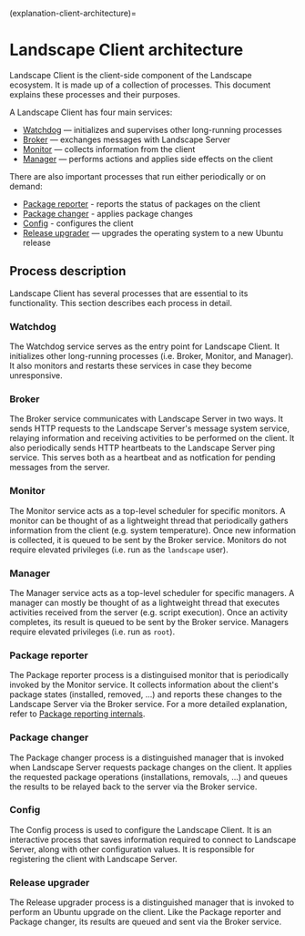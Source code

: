 (explanation-client-architecture)=
# Landscape Client architecture

Landscape Client is the client-side component of the Landscape ecosystem.
It is made up of a collection of processes.
This document explains these processes and their purposes.

A Landscape Client has four main services:

  * [Watchdog](#watchdog) — initializes and supervises other long-running processes
  * [Broker](#broker) — exchanges messages with Landscape Server
  * [Monitor](#monitor) — collects information from the client
  * [Manager](#manager) — performs actions and applies side effects on the client

There are also important processes that run either periodically or on demand:

  * [Package reporter](#package-reporter) - reports the status of packages on the client
  * [Package changer](#package-changer) - applies package changes
  * [Config](#config) - configures the client
  * [Release upgrader](#release-upgrader) — upgrades the operating system to a new Ubuntu release

## Process description

Landscape Client has several processes that are essential to its functionality.
This section describes each process in detail.

### Watchdog

The Watchdog service serves as the entry point for Landscape Client.
It initializes other long-running processes (i.e. Broker, Monitor, and Manager).
It also monitors and restarts these services in case they become unresponsive.

### Broker

The Broker service communicates with Landscape Server in two ways.
It sends HTTP requests to the Landscape Server's message system service, relaying information and
receiving activities to be performed on the client.
It also periodically sends HTTP heartbeats to the Landscape Server ping service.
This serves both as a heartbeat and as notfication for pending messages from the server.

### Monitor

The Monitor service acts as a top-level scheduler for specific monitors.
A monitor can be thought of as a lightweight thread that periodically gathers information from the client (e.g. system temperature).
Once new information is collected, it is queued to be sent by the Broker service.
Monitors do not require elevated privileges (i.e. run as the `landscape` user).

### Manager

The Manager service acts as a top-level scheduler for specific managers.
A manager can mostly be thought of as a lightweight thread that executes activities received from the server (e.g. script execution).
Once an activity completes, its result is queued to be sent by the Broker service.
Managers require elevated privileges (i.e. run as `root`).

### Package reporter

The Package reporter process is a distinguised monitor that is periodically invoked by the Monitor service.
It collects information about the client's package states (installed, removed, ...) and reports these changes to the Landscape Server via the Broker service.
For a more detailed explanation, refer to [Package reporting internals](/explanation/features/package-reporting).

### Package changer

The Package changer process is a distinguished manager that is invoked when Landscape Server requests package
changes on the client.
It applies the requested package operations (installations, removals, ...) and queues the results to be relayed back to the server via the Broker service.

### Config

The Config process is used to configure the Landscape Client.
It is an interactive process that saves information required to connect to Landscape Server, along with other configuration values.
It is responsible for registering the client with Landscape Server.

### Release upgrader

The Release upgrader process is a distinguished manager that is invoked to perform an Ubuntu upgrade on the client.
Like the Package reporter and Package changer, its results are queued and sent via the Broker service.
